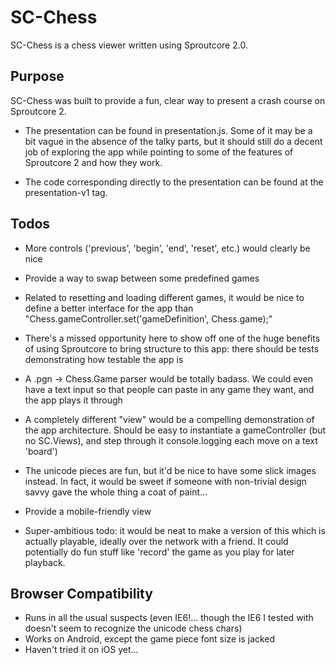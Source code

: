 # SC-Chess

SC-Chess is a chess viewer written using Sproutcore 2.0.

## Purpose

SC-Chess was built to provide a fun, clear way to present a crash course on
Sproutcore 2.

* The presentation can be found in presentation.js.  Some of it may be a bit
vague in the absence of the talky parts, but it should still do a decent job
of exploring the app while pointing to some of the features of Sproutcore 2
and how they work.

* The code corresponding directly to the presentation can be found at the
presentation-v1 tag.

## Todos

* More controls ('previous', 'begin', 'end', 'reset', etc.) would clearly be
nice

* Provide a way to swap between some predefined games

* Related to resetting and loading different games, it would be nice to define
a better interface for the app than
"Chess.gameController.set('gameDefinition', Chess.game);"

* There's a missed opportunity here to show off one of the huge benefits
of using Sproutcore to bring structure to this app:
there should be tests demonstrating how testable the app is

* A .pgn -> Chess.Game parser would be totally badass.  We could even have
a text input so that people can paste in any game they want, and the app
plays it through

* A completely different "view" would be a compelling demonstration of the app
architecture.  Should be easy to instantiate a gameController (but
no SC.Views), and step through it console.logging each move on a text
'board')

* The unicode pieces are fun, but it'd be nice to have some slick images
instead.  In fact, it would be sweet if someone with non-trivial design savvy
gave the whole thing a coat of paint...

* Provide a mobile-friendly view

* Super-ambitious todo: it would be neat to make a version of this which is
actually playable, ideally over the network with a friend.  It could potentially
do fun stuff like 'record' the game as you play for later playback.


## Browser Compatibility
* Runs in all the usual suspects (even IE6!... though the IE6 I tested
with doesn't seem to recognize the unicode chess chars)
* Works on Android, except the game piece font size is jacked
* Haven't tried it on iOS yet...
